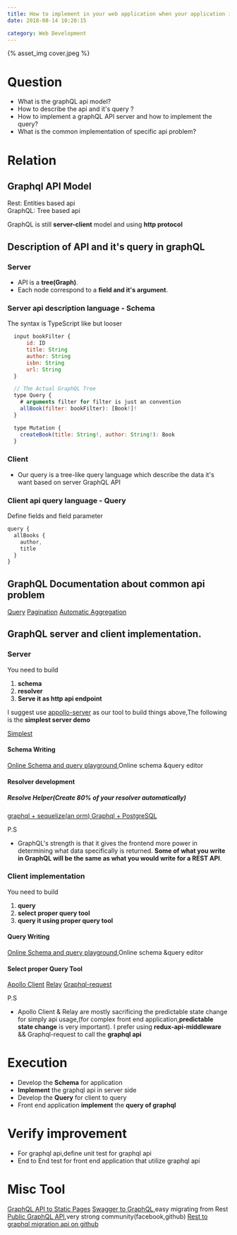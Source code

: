 ```yaml
---
title: How to implement in your web application when your application is supporting REST
date: 2018-08-14 10:20:15

category: Web Development
---
```


{% asset_img cover.jpeg %}

# Question

- What is the graphQL api model?
- How to describe the api and it's query ?
- How to implement a graphQL API server and how to implement the query?
- What is the common implementation of specific api problem?

# Relation

## Graphql API Model

Rest: Entities based api  
GraphQL: Tree based api

GraphQL is still **server-client** model and using **http protocol**

## Description of API and it's query in graphQL

### Server

- API is a **tree(Graph)**.
- Each node correspond to a **field and it's argument**.

### Server api description language - Schema

The syntax is TypeScript like but looser

```javascript
  input bookFilter {
      id: ID
      title: String
      author: String
      isbn: String
      url: String
  }

  // The Actual GraphQL Tree
  type Query {
    # arguments filter for filter is just an convention
    allBook(filter: bookFilter): [Book!]!
  }

  type Mutation {
    createBook(title: String!, author: String!): Book
  }
```

### Client

- Our query is a tree-like query language which describe the data it's want based on server GraphQL API

### Client api query language - Query

Define fields and field parameter

```javascript
query {
  allBooks {
    author,
    title
  }
}
```

## GraphQL Documentation about common api problem

[Query](https://graphql.org/learn/queries)
[Pagination](https://graphql.org/learn/pagination/)
[Automatic Aggregation](https://stackoverflow.com/questions/34321688/can-graphql-return-aggregate-counts)

## GraphQL server and client implementation.

### Server

You need to build

1. **schema**
2. **resolver**
3. **Serve it as http api endpoint**

I suggest use [appollo-server](https://github.com/apollographql/apollo-server) as our tool to build things above,The following is the **simplest server demo**

[Simplest](https://github.com/hemanth/graphql-demo)

#### Schema Writing

[Online Schema and query playground](https://launchpad.graphql.com/zr173pnqx7),Online schema &query editor

#### Resolver development

##### Resolve Helper(Create 80% of your resolver automatically)

[graphql + sequelize(an orm) ](https://github.com/mickhansen/graphql-sequelize)
[Graphql + PostgreSQL](https://github.com/graphile/postgraphile)

P.S

- GraphQL's strength is that it gives the frontend more power in determining what data specifically is returned. **Some of what you write in GraphQL will be the same as what you would write for a REST API**.

### Client implementation

You need to build

1. **query**
2. **select proper query tool**
3. **query it using proper query tool**

#### Query Writing

[Online Schema and query playground](https://launchpad.graphql.com/zr173pnqx7),Online schema &query editor

#### Select proper Query Tool

[Apollo Client](https://www.apollographql.com/docs/react/)
[Relay](https://www.learnrelay.org/)
[Graphql-request](https://github.com/prismagraphql/graphql-request)

P.S

- Apollo Client & Relay are mostly sacrificing the predictable state change for simply api usage,(for complex front end application,**predictable state change** is very important). I prefer using **redux-api-middleware** && Graphql-request to call the **graphql api**

# Execution

- Develop the **Schema** for application
- **Implement** the graphql api in server side
- Develop the **Query** for client to query
- Front end application **implement** the **query of graphql**

# Verify improvement

- For graphql api,define unit test for graphql api
- End to End test for front end application that utilize graphql api

# Misc Tool

[GraphQL API to Static Pages](https://github.com/2fd/graphdoc)
[Swagger to GraphQL](https://github.com/yarax/swagger-to-graphql),easy migrating from Rest
[Public GraphQL API](https://github.com/APIs-guru/graphql-apis),very strong community(facebook,github)
[Rest to graphql migration api on github](https://developer.github.com/v4/guides/migrating-from-rest/)
